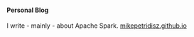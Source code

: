 #### Personal Blog

I write - mainly - about Apache Spark.
[mikepetridisz.github.io](mikepetridisz.github.io)
